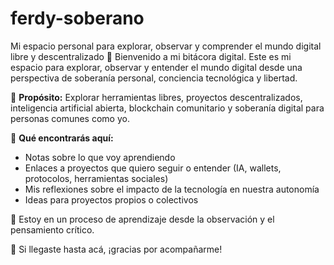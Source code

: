 # ferdy-soberano
Mi espacio personal para explorar, observar y comprender el mundo digital libre y descentralizado
🧭 Bienvenido a mi bitácora digital. Este es mi espacio para explorar, observar y entender el mundo digital desde una perspectiva de soberanía personal, conciencia tecnológica y libertad.

🎯 **Propósito:**
Explorar herramientas libres, proyectos descentralizados, inteligencia artificial abierta, blockchain comunitario y soberanía digital para personas comunes como yo.

🧠 **Qué encontrarás aquí:**
- Notas sobre lo que voy aprendiendo
- Enlaces a proyectos que quiero seguir o entender (IA, wallets, protocolos, herramientas sociales)
- Mis reflexiones sobre el impacto de la tecnología en nuestra autonomía
- Ideas para proyectos propios o colectivos

🌱 Estoy en un proceso de aprendizaje desde la observación y el pensamiento crítico.

👀 Si llegaste hasta acá, ¡gracias por acompañarme!

